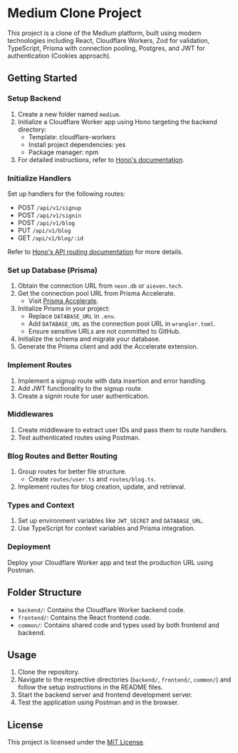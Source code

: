 # Medium Clone Project

This project is a clone of the Medium platform, built using modern technologies including React, Cloudflare Workers, Zod for validation, TypeScript, Prisma with connection pooling, Postgres, and JWT for authentication (Cookies approach).

## Getting Started

### Setup Backend

1. Create a new folder named `medium`.
2. Initialize a Cloudflare Worker app using Hono targeting the backend directory:
   - Template: cloudflare-workers
   - Install project dependencies: yes
   - Package manager: npm
3. For detailed instructions, refer to [Hono's documentation](https://hono.dev/top).

### Initialize Handlers

Set up handlers for the following routes:
- POST `/api/v1/signup`
- POST `/api/v1/signin`
- POST `/api/v1/blog`
- PUT `/api/v1/blog`
- GET `/api/v1/blog/:id`

Refer to [Hono's API routing documentation](https://hono.dev/api/routing) for more details.

### Set up Database (Prisma)

1. Obtain the connection URL from `neon.db` or `aieven.tech`.
2. Get the connection pool URL from Prisma Accelerate.
   - Visit [Prisma Accelerate](https://www.prisma.io/data-platform/accelerate).
3. Initialize Prisma in your project:
   - Replace `DATABASE_URL` in `.env`.
   - Add `DATABASE_URL` as the connection pool URL in `wrangler.toml`.
   - Ensure sensitive URLs are not committed to GitHub.
4. Initialize the schema and migrate your database.
5. Generate the Prisma client and add the Accelerate extension.

### Implement Routes

1. Implement a signup route with data insertion and error handling.
2. Add JWT functionality to the signup route.
3. Create a signin route for user authentication.

### Middlewares

1. Create middleware to extract user IDs and pass them to route handlers.
2. Test authenticated routes using Postman.

### Blog Routes and Better Routing

1. Group routes for better file structure.
   - Create `routes/user.ts` and `routes/blog.ts`.
2. Implement routes for blog creation, update, and retrieval.

### Types and Context

1. Set up environment variables like `JWT_SECRET` and `DATABASE_URL`.
2. Use TypeScript for context variables and Prisma integration.

### Deployment

Deploy your Cloudflare Worker app and test the production URL using Postman.

## Folder Structure

- `backend/`: Contains the Cloudflare Worker backend code.
- `frontend/`: Contains the React frontend code.
- `common/`: Contains shared code and types used by both frontend and backend.

## Usage

1. Clone the repository.
2. Navigate to the respective directories (`backend/`, `frontend/`, `common/`) and follow the setup instructions in the README files.
3. Start the backend server and frontend development server.
4. Test the application using Postman and in the browser.

## License

This project is licensed under the [MIT License](LICENSE).
